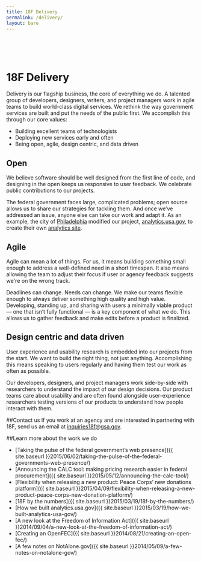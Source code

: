 ```yaml
---
title: 18F Delivery
permalink: /delivery/
layout: bare
---
```


<h1 style= "padding-top: 64px;"> 18F Delivery</h1>

Delivery is our flagship business, the core of everything we do. A talented group of developers, designers, writers, and project managers work in agile teams to build world-class digital services. We rethink the way government services are built and put the needs of the public first. We accomplish this through our core values:

- Building excellent teams of technologists
- Deploying new services early and often
- Being open, agile, design centric, and data driven

## Open
We believe software should be well designed from the first line of code, and designing in the open keeps us responsive to user feedback. We celebrate public contributions to our projects.

The federal government faces large, complicated problems; open source allows us to share our strategies for tackling them. And once we’ve addressed an issue, anyone else can take our work and adapt it. As an example, the city of [Philadelphia](http://phillyinnovates.com/2015/04/20/toward-unified-digital-analytics/) modified our project, [analytics.usa.gov](http://analytics.usa.gov), to create their own [analytics site](http://analytics.phila.gov/).

## Agile
Agile can mean a lot of things. For us, it means building something small enough to address a well-defined need in a short timespan. It also means allowing the team to adjust their focus if user or agency feedback suggests we're on the wrong track.

Deadlines can change. Needs can change. We make our teams flexible enough to always deliver something high quality and high value. Developing, standing up, and sharing with users a minimally viable product — one that isn’t fully functional — is a key component of what we do. This allows us to gather feedback and make edits before a product is finalized.

## Design centric and data driven
User experience and usability research is embedded into our projects from the start. We want to build the right thing, not just anything. Accomplishing this means speaking to users regularly and having them test our work as often as possible.

Our developers, designers, and project managers work side-by-side with researchers to understand the impact of our design decisions. Our product teams care about usability and are often found alongside user-experience researchers testing versions of our products to understand how people interact with them.

##Contact us
If you work at an agency and are interested in partnering with 18F, send us an email at <a href="mailto:inquiries18f@gsa.gov" itemprop="email"><i title= "email 18F"></i> inquiries18f@gsa.gov</a>.

##Learn more about the work we do
- [Taking the pulse of the federal government’s web presence]({{ site.baseurl }}2015/06/02/taking-the-pulse-of-the-federal-governments-web-presence/)
- [Announcing the CALC tool: making pricing research easier in federal procurement]({{ site.baseurl }}2015/05/12/announcing-the-calc-tool/)
- [Flexibility when releasing a new product: Peace Corps’ new donations platform]({{ site.baseurl }}2015/04/09/flexibility-when-releasing-a-new-product-peace-corps-new-donation-platform/)
- [18F by the numbers]({{ site.baseurl }}2015/03/19/18f-by-the-numbers/)
- [How we built analytics.usa.gov]({{ site.baseurl }}2015/03/19/how-we-built-analytics-usa-gov/)
- [A new look at the Freedom of Information Act]({{ site.baseurl }}2014/09/04/a-new-look-at-the-freedom-of-information-act/)
- [Creating an OpenFEC]({{ site.baseurl }}2014/08/21/creating-an-open-fec/)
- [A few notes on NotAlone.gov]({{ site.baseurl }}2014/05/09/a-few-notes-on-notalone-gov/)



<!-- Obfuscate our email -->
<div>
  <script>
    var parts = ["inquiries18f", "@", "gsa", ".gov"];
    var email = parts[0] + parts[1] + parts[2] + parts[3];
    document.getElementById("email").href = "mailto:" + email + "?Subject=Request%20For%20Client%20Services";
    document.getElementById("email").innerHTML = email;
  </script>
</div>
